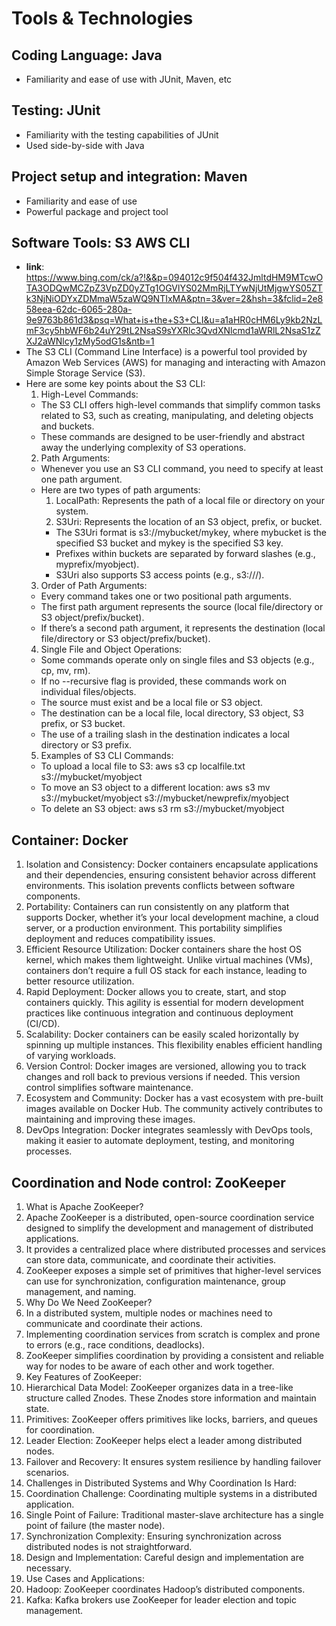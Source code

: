 # Tools & Technologies

## Coding Language: Java
- Familiarity and ease of use with JUnit, Maven, etc

## Testing: JUnit
- Familiarity with the testing capabilities of JUnit
- Used side-by-side with Java
  
## Project setup and integration: Maven
- Familiarity and ease of use
- Powerful package and project tool
  
## Software Tools: S3 AWS CLI
- **link**: https://www.bing.com/ck/a?!&&p=094012c9f504f432JmltdHM9MTcwOTA3ODQwMCZpZ3VpZD0yZTg1OGVlYS02MmRjLTYwNjUtMjgwYS05ZTk3NjNiODYxZDMmaW5zaWQ9NTIxMA&ptn=3&ver=2&hsh=3&fclid=2e858eea-62dc-6065-280a-9e9763b861d3&psq=What+is+the+S3+CLI&u=a1aHR0cHM6Ly9kb2NzLmF3cy5hbWF6b24uY29tL2NsaS9sYXRlc3QvdXNlcmd1aWRlL2NsaS1zZXJ2aWNlcy1zMy5odG1s&ntb=1
- The S3 CLI (Command Line Interface) is a powerful tool provided by Amazon Web Services (AWS) for managing and interacting with Amazon Simple Storage Service (S3).
- Here are some key points about the S3 CLI:
  1. High-Level Commands:
    - The S3 CLI offers high-level commands that simplify common tasks related to S3, such as creating, manipulating, and deleting objects and buckets.
    - These commands are designed to be user-friendly and abstract away the underlying complexity of S3 operations.
  2. Path Arguments:
    - Whenever you use an S3 CLI command, you need to specify at least one path argument.
    - Here are two types of path arguments:
      1) LocalPath: Represents the path of a local file or directory on your system.
      2) S3Uri: Represents the location of an S3 object, prefix, or bucket.
        - The S3Uri format is s3://mybucket/mykey, where mybucket is the specified S3 bucket and mykey is the specified S3 key.
        - Prefixes within buckets are separated by forward slashes (e.g., myprefix/myobject).
        - S3Uri also supports S3 access points (e.g., s3://<access-point-arn>/<key>).
  3. Order of Path Arguments:
    - Every command takes one or two positional path arguments.
    - The first path argument represents the source (local file/directory or S3 object/prefix/bucket).
    - If there’s a second path argument, it represents the destination (local file/directory or S3 object/prefix/bucket).
  4. Single File and Object Operations:
    - Some commands operate only on single files and S3 objects (e.g., cp, mv, rm).
    - If no --recursive flag is provided, these commands work on individual files/objects.
    - The source must exist and be a local file or S3 object.
    - The destination can be a local file, local directory, S3 object, S3 prefix, or S3 bucket.
    - The use of a trailing slash in the destination indicates a local directory or S3 prefix.
  5. Examples of S3 CLI Commands:
    - To upload a local file to S3: aws s3 cp localfile.txt s3://mybucket/myobject
    - To move an S3 object to a different location: aws s3 mv s3://mybucket/myobject s3://mybucket/newprefix/myobject
    - To delete an S3 object: aws s3 rm s3://mybucket/myobject

## Container: Docker
  1. Isolation and Consistency: Docker containers encapsulate applications and their dependencies, ensuring consistent behavior across different environments. This isolation prevents conflicts between software components.
  2. Portability: Containers can run consistently on any platform that supports Docker, whether it’s your local development machine, a cloud server, or a production environment. This portability simplifies deployment and reduces compatibility issues.
  3. Efficient Resource Utilization: Docker containers share the host OS kernel, which makes them lightweight. Unlike virtual machines (VMs), containers don’t require a full OS stack for each instance, leading to better resource utilization.
  4. Rapid Deployment: Docker allows you to create, start, and stop containers quickly. This agility is essential for modern development practices like continuous integration and continuous deployment (CI/CD).
  5. Scalability: Docker containers can be easily scaled horizontally by spinning up multiple instances. This flexibility enables efficient handling of varying workloads.
  6. Version Control: Docker images are versioned, allowing you to track changes and roll back to previous versions if needed. This version control simplifies software maintenance.
  7. Ecosystem and Community: Docker has a vast ecosystem with pre-built images available on Docker Hub. The community actively contributes to maintaining and improving these images.
  8. DevOps Integration: Docker integrates seamlessly with DevOps tools, making it easier to automate deployment, testing, and monitoring processes.

## Coordination and Node control: ZooKeeper
1. What is Apache ZooKeeper?
  1. Apache ZooKeeper is a distributed, open-source coordination service designed to simplify the development and management of distributed applications.
  2. It provides a centralized place where distributed processes and services can store data, communicate, and coordinate their activities.
  3. ZooKeeper exposes a simple set of primitives that higher-level services can use for synchronization, configuration maintenance, group management, and naming.
2. Why Do We Need ZooKeeper?
  1. In a distributed system, multiple nodes or machines need to communicate and coordinate their actions.
  2. Implementing coordination services from scratch is complex and prone to errors (e.g., race conditions, deadlocks).
  3. ZooKeeper simplifies coordination by providing a consistent and reliable way for nodes to be aware of each other and work together.
3. Key Features of ZooKeeper:
  1. Hierarchical Data Model: ZooKeeper organizes data in a tree-like structure called Znodes. These Znodes store information and maintain state.
  2. Primitives: ZooKeeper offers primitives like locks, barriers, and queues for coordination.
  3. Leader Election: ZooKeeper helps elect a leader among distributed nodes.
  4. Failover and Recovery: It ensures system resilience by handling failover scenarios.
4. Challenges in Distributed Systems and Why Coordination Is Hard:
  1. Coordination Challenge: Coordinating multiple systems in a distributed application.
  2. Single Point of Failure: Traditional master-slave architecture has a single point of failure (the master node).
  3. Synchronization Complexity: Ensuring synchronization across distributed nodes is not straightforward.
  4. Design and Implementation: Careful design and implementation are necessary.
5. Use Cases and Applications:
  1. Hadoop: ZooKeeper coordinates Hadoop’s distributed components.
  2. Kafka: Kafka brokers use ZooKeeper for leader election and topic management.
